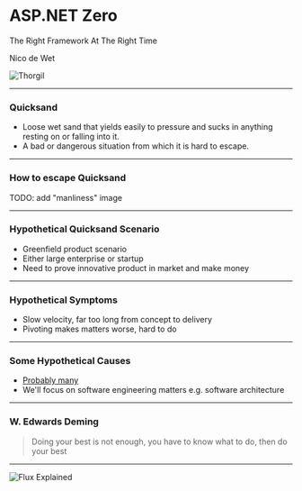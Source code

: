 # ASP.NET Zero

The Right Framework At The Right Time

Nico de Wet

![Thorgil](http://www.thorgil.com/thorgil.svg)

---

### Quicksand

- Loose wet sand that yields easily to pressure and sucks in anything resting on or falling into it.
- A bad or dangerous situation from which it is hard to escape.

---

### How to escape Quicksand

TODO: add "manliness" image

---

### Hypothetical Quicksand Scenario

- Greenfield product scenario
- Either large enterprise or startup
- Need to prove innovative product in market and make money

--- 

### Hypothetical Symptoms

- Slow velocity, far too long from concept to delivery
- Pivoting makes matters worse, hard to do

--- 

### Some Hypothetical Causes

- [Probably many](https://svpg.com/top-10-reasons-for-slow-velocity/)
- We'll focus on software engineering matters e.g. software architecture

---

### W. Edwards Deming

> Doing your best is not enough, you have to know what to do, then
> do your best

---

![Flux Explained](https://facebook.github.io/flux/img/flux-simple-f8-diagram-explained-1300w.png)